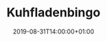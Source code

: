 ---
title: "Kuhfladenbingo"
publishdate: 2017-09-30
date: 2019-08-31T14:00:00+01:00
location: platz
draft: false
outputs:
- html
- calendar
---
